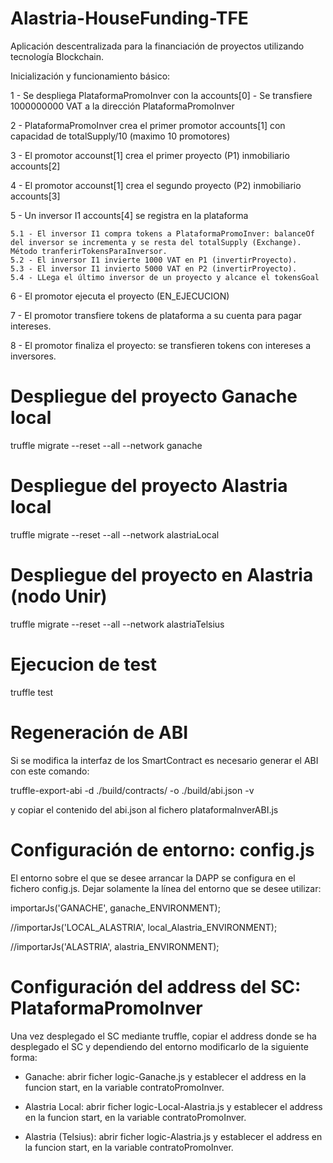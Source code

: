 # Alastria-HouseFunding-TFE
Aplicación descentralizada para la financiación de proyectos utilizando tecnología Blockchain.

Inicialización y funcionamiento básico:

1 - Se despliega PlataformaPromoInver con la accounts[0]
	- Se transfiere 1000000000 VAT a la dirección PlataformaPromoInver

2 - PlataformaPromoInver crea el primer promotor accounts[1] con capacidad de totalSupply/10 (maximo 10 promotores)

3 - El promotor accounst[1] crea el primer proyecto (P1) inmobiliario accounts[2] 

4 - El promotor accounst[1] crea el segundo proyecto (P2) inmobiliario accounts[3]

5 - Un inversor I1 accounts[4] se registra en la plataforma 

	5.1 - El inversor I1 compra tokens a PlataformaPromoInver: balanceOf del inversor se incrementa y se resta del totalSupply (Exchange). Método tranferirTokensParaInversor.
	5.2 - El inversor I1 invierte 1000 VAT en P1 (invertirProyecto).
	5.3 - El inversor I1 invierto 5000 VAT en P2 (invertirProyecto).
	5.4 - LLega el último inversor de un proyecto y alcance el tokensGoal

6 - El promotor ejecuta el proyecto (EN_EJECUCION)

7 - El promotor transfiere tokens de plataforma a su cuenta para pagar intereses.

8 - El promotor finaliza el proyecto: se transfieren tokens con intereses a inversores.

# Despliegue del proyecto Ganache local

truffle migrate --reset --all --network ganache

# Despliegue del proyecto Alastria local

truffle migrate --reset --all --network alastriaLocal

# Despliegue del proyecto en Alastria (nodo Unir)

truffle migrate --reset --all --network alastriaTelsius

# Ejecucion de test

truffle test

# Regeneración de ABI
Si se modifica la interfaz de los SmartContract es necesario generar el ABI con este comando:

truffle-export-abi -d ./build/contracts/ -o ./build/abi.json -v

y copiar el contenido del abi.json al fichero plataformaInverABI.js

# Configuración de entorno: config.js

El entorno sobre el que se desee arrancar la DAPP se configura en el fichero config.js. Dejar solamente la línea del entorno que se desee utilizar:

importarJs('GANACHE', ganache_ENVIRONMENT);

//importarJs('LOCAL_ALASTRIA', local_Alastria_ENVIRONMENT);

//importarJs('ALASTRIA', alastria_ENVIRONMENT);

# Configuración del address del SC: PlataformaPromoInver

Una vez desplegado el SC mediante truffle, copiar el address donde se ha desplegado el SC y dependiendo del entorno modificarlo de la siguiente forma:

- Ganache: abrir ficher logic-Ganache.js y establecer el address en la funcion start, en la variable contratoPromoInver.

- Alastria Local: abrir ficher logic-Local-Alastria.js y establecer el address en la funcion start, en la variable contratoPromoInver.

- Alastria (Telsius): abrir ficher logic-Alastria.js y establecer el address en la funcion start, en la variable contratoPromoInver.



